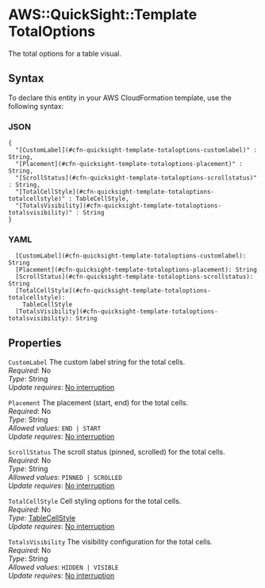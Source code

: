 # AWS::QuickSight::Template TotalOptions<a name="aws-properties-quicksight-template-totaloptions"></a>

The total options for a table visual\.

## Syntax<a name="aws-properties-quicksight-template-totaloptions-syntax"></a>

To declare this entity in your AWS CloudFormation template, use the following syntax:

### JSON<a name="aws-properties-quicksight-template-totaloptions-syntax.json"></a>

```
{
  "[CustomLabel](#cfn-quicksight-template-totaloptions-customlabel)" : String,
  "[Placement](#cfn-quicksight-template-totaloptions-placement)" : String,
  "[ScrollStatus](#cfn-quicksight-template-totaloptions-scrollstatus)" : String,
  "[TotalCellStyle](#cfn-quicksight-template-totaloptions-totalcellstyle)" : TableCellStyle,
  "[TotalsVisibility](#cfn-quicksight-template-totaloptions-totalsvisibility)" : String
}
```

### YAML<a name="aws-properties-quicksight-template-totaloptions-syntax.yaml"></a>

```
  [CustomLabel](#cfn-quicksight-template-totaloptions-customlabel): String
  [Placement](#cfn-quicksight-template-totaloptions-placement): String
  [ScrollStatus](#cfn-quicksight-template-totaloptions-scrollstatus): String
  [TotalCellStyle](#cfn-quicksight-template-totaloptions-totalcellstyle): 
    TableCellStyle
  [TotalsVisibility](#cfn-quicksight-template-totaloptions-totalsvisibility): String
```

## Properties<a name="aws-properties-quicksight-template-totaloptions-properties"></a>

`CustomLabel`  <a name="cfn-quicksight-template-totaloptions-customlabel"></a>
The custom label string for the total cells\.  
*Required*: No  
*Type*: String  
*Update requires*: [No interruption](https://docs.aws.amazon.com/AWSCloudFormation/latest/UserGuide/using-cfn-updating-stacks-update-behaviors.html#update-no-interrupt)

`Placement`  <a name="cfn-quicksight-template-totaloptions-placement"></a>
The placement \(start, end\) for the total cells\.  
*Required*: No  
*Type*: String  
*Allowed values*: `END | START`  
*Update requires*: [No interruption](https://docs.aws.amazon.com/AWSCloudFormation/latest/UserGuide/using-cfn-updating-stacks-update-behaviors.html#update-no-interrupt)

`ScrollStatus`  <a name="cfn-quicksight-template-totaloptions-scrollstatus"></a>
The scroll status \(pinned, scrolled\) for the total cells\.  
*Required*: No  
*Type*: String  
*Allowed values*: `PINNED | SCROLLED`  
*Update requires*: [No interruption](https://docs.aws.amazon.com/AWSCloudFormation/latest/UserGuide/using-cfn-updating-stacks-update-behaviors.html#update-no-interrupt)

`TotalCellStyle`  <a name="cfn-quicksight-template-totaloptions-totalcellstyle"></a>
Cell styling options for the total cells\.  
*Required*: No  
*Type*: [TableCellStyle](aws-properties-quicksight-template-tablecellstyle.md)  
*Update requires*: [No interruption](https://docs.aws.amazon.com/AWSCloudFormation/latest/UserGuide/using-cfn-updating-stacks-update-behaviors.html#update-no-interrupt)

`TotalsVisibility`  <a name="cfn-quicksight-template-totaloptions-totalsvisibility"></a>
The visibility configuration for the total cells\.  
*Required*: No  
*Type*: String  
*Allowed values*: `HIDDEN | VISIBLE`  
*Update requires*: [No interruption](https://docs.aws.amazon.com/AWSCloudFormation/latest/UserGuide/using-cfn-updating-stacks-update-behaviors.html#update-no-interrupt)